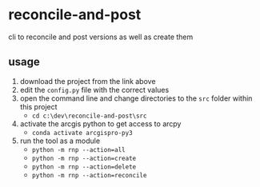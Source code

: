 # reconcile-and-post

cli to reconcile and post versions as well as create them

## usage

1. download the project from the link above
1. edit the `config.py` file with the correct values
1. open the command line and change directories to the `src` folder within this project
   - `cd c:\dev\reconcile-and-post\src`
1. activate the arcgis python to get access to arcpy
   - `conda activate arcgispro-py3`
1. run the tool as a module
   - `python -m rnp --action=all`
   - `python -m rnp --action=create`
   - `python -m rnp --action=delete`
   - `python -m rnp --action=reconcile`
